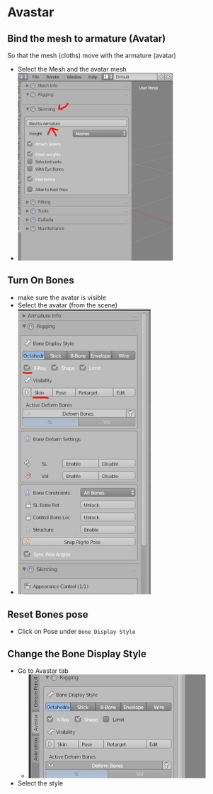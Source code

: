 # Avastar

## Bind the mesh to armature (Avatar)
So that the mesh (cloths) move with the armature (avatar)
- Select the Mesh and the avatar mesh
- <img src="bind-the-clothing-to-armature.jpg" alt="bind-the-clothing-to-armature" width="350" />

## Turn On Bones
- make sure the avatar is visible
- Select the avatar (from the scene)
- <img src="turn-on-the-avatar-bones.jpg" alt="turn-on-the-avatar-bones" width="300" />

## Reset Bones pose
- Click on Pose under `Bone Display Style`

## Change the Bone Display Style
- Go to Avastar tab
  - <img src="avastar-bone-display-style.jpg" alt="avastar bone display style">
- Select the style